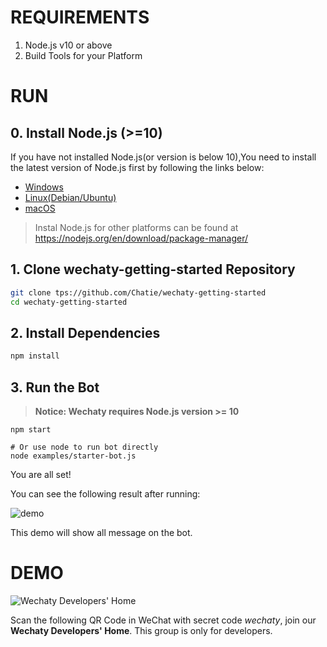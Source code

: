 # REQUIREMENTS

1. Node.js v10 or above
2. Build Tools for your Platform

# RUN

## 0. Install Node.js (>=10)

If you have not installed Node.js(or version is below 10),You need to install the latest version of Node.js first by following the links below:

* [Windows](https://nodejs.org/en/download/package-manager/#windows)
* [Linux(Debian/Ubuntu)](https://nodejs.org/en/download/package-manager/#debian-and-ubuntu-based-linux-distributions)
* [macOS](https://nodejs.org/en/download/package-manager/#macos)

> Instal Node.js for other platforms can be found at <https://nodejs.org/en/download/package-manager/>

## 1. Clone wechaty-getting-started Repository

```sh
git clone tps://github.com/Chatie/wechaty-getting-started
cd wechaty-getting-started
```

## 2. Install Dependencies

```sh
npm install
```

## 3. Run the Bot
> **Notice: Wechaty requires Node.js version >= 10**

```shell
npm start

# Or use node to run bot directly
node examples/starter-bot.js
```

You are all set!

You can see the following result after running:

![demo](https://chatie.io/wechaty-getting-started/demo.gif)

This demo will show all message on the bot.

# DEMO

![Wechaty Developers' Home](https://chatie.io/wechaty-getting-started/bot-qr-code.png)

Scan the following QR Code in WeChat with secret code _wechaty_, join our **Wechaty Developers' Home**. This group is only for developers.
